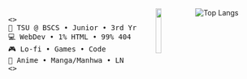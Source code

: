 <img align="right" src="https://github-readme-stats.vercel.app/api/top-langs/?username=pj-pj-pj&layout=compact&theme=vision-friendly-dark" alt="Top Langs"/>
<img src="https://64.media.tumblr.com/3383fc6fe1edfd7b33eeced6d2cbf7d9/tumblr_mxo61dIr4D1qm4xi6o1_500.gif" width="15%" align="right"/>
<pre align="left">
      <>
      💼 TSU @ BSCS • Junior • 3rd Yr
      💻 WebDev • 1% HTML • 99% 404
      🎮 Lo-fi • Games • Code
      📱 Anime • Manga/Manhwa • LN
      <>
</pre>





